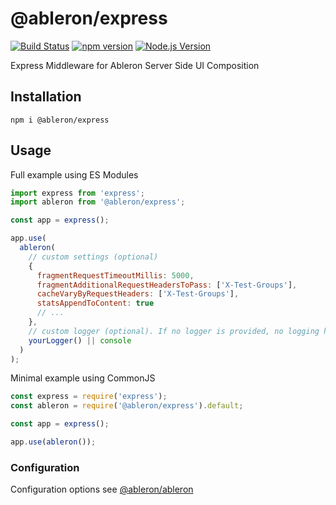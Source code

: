 # @ableron/express

[![Build Status](https://github.com/ableron/ableron/actions/workflows/ableron-express.yml/badge.svg)](https://github.com/ableron/ableron/actions/workflows/ableron-express.yml)
[![npm version](https://badge.fury.io/js/@ableron%2Fexpress.svg)](https://badge.fury.io/js/@ableron%2Fexpress)
[![Node.js Version](https://img.shields.io/badge/Node.js-18+-4EB1BA.svg)](https://nodejs.org/docs/latest-v18.x/api/)

Express Middleware for Ableron Server Side UI Composition

## Installation

```shell
npm i @ableron/express
```

## Usage

Full example using ES Modules

```js
import express from 'express';
import ableron from '@ableron/express';

const app = express();

app.use(
  ableron(
    // custom settings (optional)
    {
      fragmentRequestTimeoutMillis: 5000,
      fragmentAdditionalRequestHeadersToPass: ['X-Test-Groups'],
      cacheVaryByRequestHeaders: ['X-Test-Groups'],
      statsAppendToContent: true
      // ...
    },
    // custom logger (optional). If no logger is provided, no logging happens at all
    yourLogger() || console
  )
);
```

Minimal example using CommonJS

```js
const express = require('express');
const ableron = require('@ableron/express').default;

const app = express();

app.use(ableron());
```

### Configuration

Configuration options see [@ableron/ableron](https://github.com/ableron/ableron/blob/main/ableron-js/README.md#configuration)
